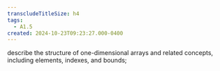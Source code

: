 ```yaml
---
transcludeTitleSize: h4
tags:
  - A1.5
created: 2024-10-23T09:23:27.000-0400
---
```

describe the structure of one-dimensional arrays and related concepts, including elements, indexes, and bounds;